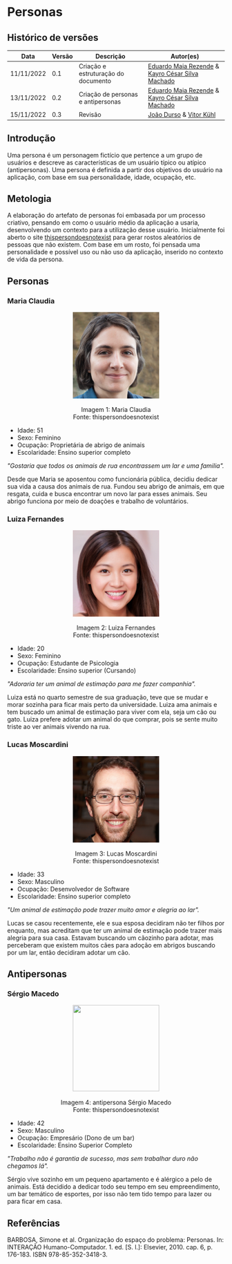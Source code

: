 # Personas

## Histórico de versões
| Data       | Versão | Descrição            | Autor(es)     |
| ---------- | ------ | -------------------- | ------------------------------------------------------------------------------------------------------------------------------------------- | 
| 11/11/2022 | 0.1   | Criação e estruturação do documento | [Eduardo Maia Rezende](https://github.com/eduardomr) & [Kayro César Silva Machado](https://github.com/kayrocesar)|  |
| 13/11/2022 | 0.2    | Criação de personas e antipersonas | [Eduardo Maia Rezende](https://github.com/eduardomr) & [Kayro César Silva Machado](https://github.com/kayrocesar)|  |
| 15/11/2022 | 0.3  | Revisão | [João Durso](https://github.com/jvsdurso) & [Vitor Kühl](https://github.com/vitorekr)|  |
## Introdução

Uma persona é um personagem fictício que pertence a um grupo de usuários e descreve as
características de um usuário típico ou atípico (antipersonas). Uma persona é definida a partir dos objetivos do usuário na aplicação, com base em sua personalidade, idade, ocupação, etc.

## Metologia

A elaboração do artefato de personas foi embasada por um processo criativo, pensando em como o usuário médio da aplicação a usaria, desenvolvendo um contexto para a utilização desse usuário. Inicialmente foi aberto o site [thispersondoesnotexist](https://thispersondoesnotexist.com/) para gerar rostos aleatórios de pessoas que não existem. Com base em um rosto, foi pensada uma personalidade e possível uso ou não uso da aplicação, inserido no contexto de vida da persona.

## Personas

### Maria Claudia

<p align = "center"> <img src="../assets/personas/MariaClaudia.jpg" height="200px" width="200px" /> </p>
<p align = "center"> 
Imagem 1: Maria Claudia <br>
Fonte: thispersondoesnotexist
</p>

- Idade: 51
- Sexo: Feminino
- Ocupação: Proprietária de abrigo de animais
- Escolaridade: Ensino superior completo

_"Gostaria que todos os animais de rua encontrassem um lar e uma familia"._

Desde que Maria se aposentou como funcionária pública, decidiu dedicar sua vida a causa dos animais de rua. Fundou seu abrigo de animais, em que resgata, cuida e busca encontrar um novo lar para esses animais. Seu abrigo funciona por meio de doações e trabalho de voluntários.

### Luiza Fernandes

<p align = "center"> <img src="../assets/personas/LuizaFernandes.jpg" height="200px" width="200px" /> </p>
<p align = "center"> 
Imagem 2: Luiza Fernandes <br>
Fonte: thispersondoesnotexist
</p>

- Idade: 20
- Sexo: Feminino
- Ocupação: Estudante de Psicologia
- Escolaridade: Ensino superior (Cursando)

_"Adoraria ter um animal de estimação para me fazer companhia"._

Luiza está no quarto semestre de sua graduação, teve que se mudar e morar sozinha para ficar mais perto da universidade. Luiza ama animais e tem buscado um animal de estimação para viver com ela, seja um cão ou gato. Luiza prefere adotar um animal do que comprar, pois se sente muito triste ao ver animais vivendo na rua.

### Lucas Moscardini

<p align = "center"> <img src="../assets/personas/LucasMoscardini.jpg" height="200px" width="200px" /> </p>
<p align = "center"> 
Imagem 3: Lucas Moscardini <br>
Fonte: thispersondoesnotexist
</p>

- Idade: 33
- Sexo: Masculino
- Ocupação: Desenvolvedor de Software
- Escolaridade: Ensino superior completo

_"Um animal de estimação pode trazer muito amor e alegria ao lar"._

Lucas se casou recentemente, ele e sua esposa decidiram não ter filhos por enquanto, mas acreditam que ter um animal de estimação pode trazer mais alegria para sua casa. Estavam buscando um cãozinho para adotar, mas perceberam que existem muitos cães para adoção em abrigos buscando por um lar, então decidiram adotar um cão.

## Antipersonas

### Sérgio Macedo

<p align = "center"> <img src="../assets/personas/SérgioMacedo.jpg" height="200px" width="200px" /> </p>
<p align = "center"> 
Imagem 4: antipersona Sérgio Macedo <br>
Fonte: thispersondoesnotexist
</p>

- Idade: 42
- Sexo: Masculino 
- Ocupação: Empresário (Dono de um bar)
- Escolaridade: Ensino Superior Completo

_"Trabalho não é garantia de sucesso, mas sem trabalhar duro não chegamos lá"._

Sérgio vive sozinho em um pequeno apartamento e é alérgico a pelo de animais. Está decidido a dedicar todo seu tempo em seu empreendimento, um bar temático de esportes, por isso não tem tido tempo para lazer ou para ficar em casa.

## Referências

<!-- Feito aqui ó: https://referenciabibliografica.net/a/pt-br/ref/abnt -->

BARBOSA, Simone et al. Organização do espaço do problema: Personas. In: INTERAÇÃO Humano-Computador. 1. ed. [S. l.]: Elsevier, 2010. cap. 6, p. 176-183. ISBN 978-85-352-3418-3.
